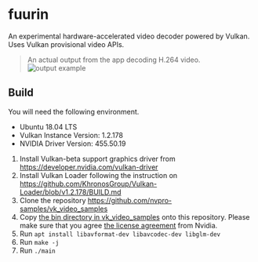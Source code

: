 # fuurin
An experimental hardware-accelerated video decoder powered by Vulkan. Uses Vulkan provisional video APIs.

> An actual output from the app decoding H.264 video.
![output example](https://gist.githubusercontent.com/ogukei/539ffd202eeeddc1a503ba15c4773e3b/raw/5fc1501cb01db557a0e107b2316d92336396abde/out.png)

## Build
You will need the following environment.

- Ubuntu 18.04 LTS
- Vulkan Instance Version: 1.2.178
- NVIDIA Driver Version: 455.50.19

1. Install Vulkan-beta support graphics driver from https://developer.nvidia.com/vulkan-driver
1. Install Vulkan Loader following the instruction on https://github.com/KhronosGroup/Vulkan-Loader/blob/v1.2.178/BUILD.md
1. Clone the repository https://github.com/nvpro-samples/vk_video_samples
1. Copy [the bin directory in vk_video_samples](https://github.com/nvpro-samples/vk_video_samples/tree/95eeeb80879e04183923e2be3d0b93b3652ab868/vk_video_decoder/bin ) onto this repository.
Please make sure that you agree [the license agreement](https://github.com/nvpro-samples/vk_video_samples/blob/main/vk_video_decoder/bin/libs/nv_vkvideo_parser/LICENSE_NVIDIA_PARSER_LIBRARIES.txt) from Nvidia.
1. Run `apt install libavformat-dev libavcodec-dev libglm-dev`
1. Run `make -j`
1. Run `./main`
